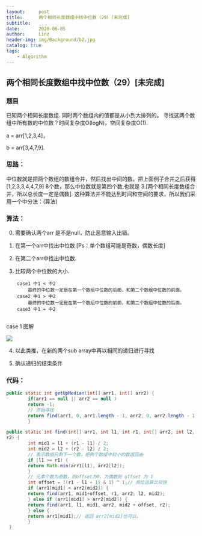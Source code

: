 ```yaml
---
layout:     post
title:      两个相同长度数组中找中位数（29）[未完成]
subtitle:   
date:       2020-06-05
author:     Linz
header-img: img/Background/b2.jpg
catalog: true
tags:
    - Algorithm
---
```


## 两个相同长度数组中找中位数（29）[未完成]

### 题目
已知两个相同长度数组. 同时两个数组内的值都是从小到大排列的。 寻找这两个数组中所有数的中位数？时间复杂度O(logN)，空间复杂度O(1).

a = arr[1,2,3,4]，

b = arr[3,4,7,9]. 




### 思路：

中位数就是把两个数组的数组合并，然后找出中间的数。把上面例子合并之后获得 [1,2,3,3,4,4,7,9] 8个数，那么中位数就是第四个数,也就是 3.[两个相同长度数组合并，所以总长度一定是偶数]. 这种算法并不能达到时间和空间的要求，所以我们采用一个中分法：(算法)

### 算法：

0. 需要确认两个arr 是不是null，防止恶意输入出错。

1. 在第一个arr中找出中位数 [Ps：单个数组可能是奇数，偶数长度]

2. 在第二个arr中找出中位数.

3. 比较两个中位数的大小.


```
    case1 中1 < 中2
        最终的中位数一定是在第一个数组中位数的后面，和第二个数组中位数的前面。
    case2 中1 > 中2
        最终的中位数一定是在第一个数组中位数的前面，和第二个数组中位数的后面。
    case3 中1 = 中2
        
```

 case 1 图解

![](https://miro.medium.com/max/996/1*oX6LoqcADgNMLLkHESi1NA.jpeg)

4. 以此类推，在新的两个sub array中再以相同的递归进行寻找

5. 确认递归的结束条件

### 代码：

```java
public static int getUpMedian(int[] arr1, int[] arr2) {
        if(arr1 == null || arr2 == null )
        return -1;
        // 开始寻找
        return find(arr1, 0, arr1.length - 1, arr2, 0, arr2.length - 1);
        }

public static int find(int[] arr1, int l1, int r1, int[] arr2, int l2, int
r2) {
        int mid1 = l1 + (r1 - l1) / 2;
        int mid2 = l2 + (r2 - l2) / 2;
        // 表示数组只剩下⼀个数，把两个数组中较⼩的数返回去
        if (l1 >= r1) {
        return Math.min(arr1[l1], arr2[l2]);
        }
        // 元素个数为奇数，则offset为0，为偶数则 offset 为 1
        int offset = ((r1 - l1 + 1) & 1) ^ 1;// ⽤位运算⽐较快
        if (arr1[mid1] < arr2[mid2]) {
        return find(arr1, mid1+offset, r1, arr2, l2, mid2);
        } else if (arr1[mid1] > arr2[mid2]) {
        return find(arr1, l1, mid1, arr2, mid2 + offset, r2);
        } else {
        return arr1[mid1];// 返回 arr2[mid2]也可以。
        }
 }
```